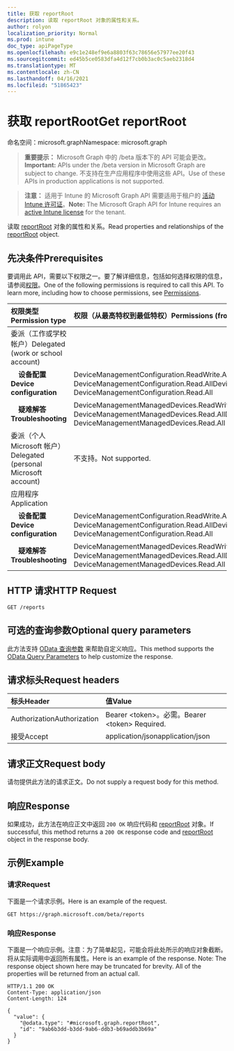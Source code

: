 ```yaml
---
title: 获取 reportRoot
description: 读取 reportRoot 对象的属性和关系。
author: rolyon
localization_priority: Normal
ms.prod: intune
doc_type: apiPageType
ms.openlocfilehash: e9c1e248ef9e6a8803f63c78656e57977ee20f43
ms.sourcegitcommit: ed45b5ce0583dfa4d12f7cb0b3ac0c5aeb2318d4
ms.translationtype: MT
ms.contentlocale: zh-CN
ms.lasthandoff: 04/16/2021
ms.locfileid: "51865423"
---
```

# <a name="get-reportroot"></a><span data-ttu-id="d6215-103">获取 reportRoot</span><span class="sxs-lookup"><span data-stu-id="d6215-103">Get reportRoot</span></span>

<span data-ttu-id="d6215-104">命名空间：microsoft.graph</span><span class="sxs-lookup"><span data-stu-id="d6215-104">Namespace: microsoft.graph</span></span>

> <span data-ttu-id="d6215-105">**重要提示：** Microsoft Graph 中的 /beta 版本下的 API 可能会更改。</span><span class="sxs-lookup"><span data-stu-id="d6215-105">**Important:** APIs under the /beta version in Microsoft Graph are subject to change.</span></span> <span data-ttu-id="d6215-106">不支持在生产应用程序中使用这些 API。</span><span class="sxs-lookup"><span data-stu-id="d6215-106">Use of these APIs in production applications is not supported.</span></span>

> <span data-ttu-id="d6215-107">**注意：** 适用于 Intune 的 Microsoft Graph API 需要适用于租户的 [活动 Intune 许可证](https://go.microsoft.com/fwlink/?linkid=839381)。</span><span class="sxs-lookup"><span data-stu-id="d6215-107">**Note:** The Microsoft Graph API for Intune requires an [active Intune license](https://go.microsoft.com/fwlink/?linkid=839381) for the tenant.</span></span>

<span data-ttu-id="d6215-108">读取 [reportRoot](../resources/intune-shared-reportroot.md) 对象的属性和关系。</span><span class="sxs-lookup"><span data-stu-id="d6215-108">Read properties and relationships of the [reportRoot](../resources/intune-shared-reportroot.md) object.</span></span>
## <a name="prerequisites"></a><span data-ttu-id="d6215-109">先决条件</span><span class="sxs-lookup"><span data-stu-id="d6215-109">Prerequisites</span></span>
<span data-ttu-id="d6215-p102">要调用此 API，需要以下权限之一。要了解详细信息，包括如何选择权限的信息，请参阅[权限](/graph/permissions-reference)。</span><span class="sxs-lookup"><span data-stu-id="d6215-p102">One of the following permissions is required to call this API. To learn more, including how to choose permissions, see [Permissions](/graph/permissions-reference).</span></span>

|<span data-ttu-id="d6215-112">权限类型</span><span class="sxs-lookup"><span data-stu-id="d6215-112">Permission type</span></span>|<span data-ttu-id="d6215-113">权限（从最高特权到最低特权）</span><span class="sxs-lookup"><span data-stu-id="d6215-113">Permissions (from most to least privileged)</span></span>|
|:---|:---|
|<span data-ttu-id="d6215-114">委派（工作或学校帐户）</span><span class="sxs-lookup"><span data-stu-id="d6215-114">Delegated (work or school account)</span></span>||
| <span data-ttu-id="d6215-115">&nbsp; &nbsp; **设备配置**</span><span class="sxs-lookup"><span data-stu-id="d6215-115">&nbsp; &nbsp; **Device configuration**</span></span> | <span data-ttu-id="d6215-116">DeviceManagementConfiguration.ReadWrite.All、DeviceManagementConfiguration.Read.All</span><span class="sxs-lookup"><span data-stu-id="d6215-116">DeviceManagementConfiguration.ReadWrite.All, DeviceManagementConfiguration.Read.All</span></span>|
| <span data-ttu-id="d6215-117">&nbsp; &nbsp; **疑难解答**</span><span class="sxs-lookup"><span data-stu-id="d6215-117">&nbsp; &nbsp; **Troubleshooting**</span></span> | <span data-ttu-id="d6215-118">DeviceManagementManagedDevices.ReadWrite.All、DeviceManagementManagedDevices.Read.All</span><span class="sxs-lookup"><span data-stu-id="d6215-118">DeviceManagementManagedDevices.ReadWrite.All, DeviceManagementManagedDevices.Read.All</span></span>|
|<span data-ttu-id="d6215-119">委派（个人 Microsoft 帐户）</span><span class="sxs-lookup"><span data-stu-id="d6215-119">Delegated (personal Microsoft account)</span></span>|<span data-ttu-id="d6215-120">不支持。</span><span class="sxs-lookup"><span data-stu-id="d6215-120">Not supported.</span></span>|
|<span data-ttu-id="d6215-121">应用程序</span><span class="sxs-lookup"><span data-stu-id="d6215-121">Application</span></span>||
| <span data-ttu-id="d6215-122">&nbsp; &nbsp; **设备配置**</span><span class="sxs-lookup"><span data-stu-id="d6215-122">&nbsp; &nbsp; **Device configuration**</span></span> | <span data-ttu-id="d6215-123">DeviceManagementConfiguration.ReadWrite.All、DeviceManagementConfiguration.Read.All</span><span class="sxs-lookup"><span data-stu-id="d6215-123">DeviceManagementConfiguration.ReadWrite.All, DeviceManagementConfiguration.Read.All</span></span>|
| <span data-ttu-id="d6215-124">&nbsp; &nbsp; **疑难解答**</span><span class="sxs-lookup"><span data-stu-id="d6215-124">&nbsp; &nbsp; **Troubleshooting**</span></span> | <span data-ttu-id="d6215-125">DeviceManagementManagedDevices.ReadWrite.All、DeviceManagementManagedDevices.Read.All</span><span class="sxs-lookup"><span data-stu-id="d6215-125">DeviceManagementManagedDevices.ReadWrite.All, DeviceManagementManagedDevices.Read.All</span></span>|

## <a name="http-request"></a><span data-ttu-id="d6215-126">HTTP 请求</span><span class="sxs-lookup"><span data-stu-id="d6215-126">HTTP Request</span></span>
<!-- {
  "blockType": "ignored"
}
-->
``` http
GET /reports
```

## <a name="optional-query-parameters"></a><span data-ttu-id="d6215-127">可选的查询参数</span><span class="sxs-lookup"><span data-stu-id="d6215-127">Optional query parameters</span></span>
<span data-ttu-id="d6215-128">此方法支持 [OData 查询参数](https://developer.microsoft.com/graph/docs/concepts/query_parameters) 来帮助自定义响应。</span><span class="sxs-lookup"><span data-stu-id="d6215-128">This method supports the [OData Query Parameters](https://developer.microsoft.com/graph/docs/concepts/query_parameters) to help customize the response.</span></span>
## <a name="request-headers"></a><span data-ttu-id="d6215-129">请求标头</span><span class="sxs-lookup"><span data-stu-id="d6215-129">Request headers</span></span>
|<span data-ttu-id="d6215-130">标头</span><span class="sxs-lookup"><span data-stu-id="d6215-130">Header</span></span>|<span data-ttu-id="d6215-131">值</span><span class="sxs-lookup"><span data-stu-id="d6215-131">Value</span></span>|
|:---|:---|
|<span data-ttu-id="d6215-132">Authorization</span><span class="sxs-lookup"><span data-stu-id="d6215-132">Authorization</span></span>|<span data-ttu-id="d6215-133">Bearer &lt;token&gt;。必需。</span><span class="sxs-lookup"><span data-stu-id="d6215-133">Bearer &lt;token&gt; Required.</span></span>|
|<span data-ttu-id="d6215-134">接受</span><span class="sxs-lookup"><span data-stu-id="d6215-134">Accept</span></span>|<span data-ttu-id="d6215-135">application/json</span><span class="sxs-lookup"><span data-stu-id="d6215-135">application/json</span></span>|

## <a name="request-body"></a><span data-ttu-id="d6215-136">请求正文</span><span class="sxs-lookup"><span data-stu-id="d6215-136">Request body</span></span>
<span data-ttu-id="d6215-137">请勿提供此方法的请求正文。</span><span class="sxs-lookup"><span data-stu-id="d6215-137">Do not supply a request body for this method.</span></span>

## <a name="response"></a><span data-ttu-id="d6215-138">响应</span><span class="sxs-lookup"><span data-stu-id="d6215-138">Response</span></span>
<span data-ttu-id="d6215-139">如果成功，此方法在响应正文中返回 `200 OK` 响应代码和 [reportRoot](../resources/intune-shared-reportroot.md) 对象。</span><span class="sxs-lookup"><span data-stu-id="d6215-139">If successful, this method returns a `200 OK` response code and [reportRoot](../resources/intune-shared-reportroot.md) object in the response body.</span></span>

## <a name="example"></a><span data-ttu-id="d6215-140">示例</span><span class="sxs-lookup"><span data-stu-id="d6215-140">Example</span></span>
### <a name="request"></a><span data-ttu-id="d6215-141">请求</span><span class="sxs-lookup"><span data-stu-id="d6215-141">Request</span></span>
<span data-ttu-id="d6215-142">下面是一个请求示例。</span><span class="sxs-lookup"><span data-stu-id="d6215-142">Here is an example of the request.</span></span>
``` http
GET https://graph.microsoft.com/beta/reports
```

### <a name="response"></a><span data-ttu-id="d6215-143">响应</span><span class="sxs-lookup"><span data-stu-id="d6215-143">Response</span></span>
<span data-ttu-id="d6215-p103">下面是一个响应示例。注意：为了简单起见，可能会将此处所示的响应对象截断。将从实际调用中返回所有属性。</span><span class="sxs-lookup"><span data-stu-id="d6215-p103">Here is an example of the response. Note: The response object shown here may be truncated for brevity. All of the properties will be returned from an actual call.</span></span>
``` http
HTTP/1.1 200 OK
Content-Type: application/json
Content-Length: 124

{
  "value": {
    "@odata.type": "#microsoft.graph.reportRoot",
    "id": "9ab6b3dd-b3dd-9ab6-ddb3-b69addb3b69a"
  }
}
```










